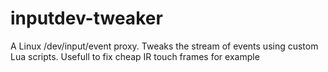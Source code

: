 # inputdev-tweaker
A Linux /dev/input/event proxy. Tweaks the stream of events using custom Lua scripts. Usefull to fix cheap IR touch frames for example
